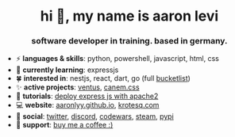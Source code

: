 <h1 align="center">hi 💫, my name is aaron levi</h1>
<h3 align="center">software developer in training. based in germany.</h3>


- ⚡ **languages & skills**: python, powershell, javascript, html, css
- 🌱 **currently learning**: expressjs
- 🍀 **interested in**: nestjs, react, dart, go (full [bucketlist](https://github.com/aaronlyy/bucketlist))
- ✨ **active projects**: [ventus](https://github.com/aaronlyy/ventus), [canem.css](https://github.com/krotesq/canem.css)
- 🤔 **tutorials**: [deploy express js with apache2](https://github.com/aaronlyy/how-to-deploy-expressjs-with-apache2)
- 💻 **website**: [aaronlyy.github.io](https://aaronlyy.github.io), [krotesq.com](https://krotesq.com)
- 🥑 **social**: [twitter](https://twitter.com/levizepam), [discord](https://discord.gg/MAWuYaRBcY), [codewars](https://www.codewars.com/users/aaronlyy), [steam](https://steamcommunity.com/id/speedkonsum), [pypi](https://pypi.org/user/aaronlyy/)
- 🙏 **support**: [buy me a coffee :)](https://www.buymeacoffee.com/aaronlyy)


<!--- <img align="center">[![My GitHub Stats](https://github-readme-stats.vercel.app/api/?username=aaronlyy&count_private=true&theme=tokyonight&showicons=true)]()</img> --->
<!--- <img align="center" src="https://github-readme-stats.anuraghazra1.vercel.app/api/top-langs/?username=aaronlyy" /> --->
